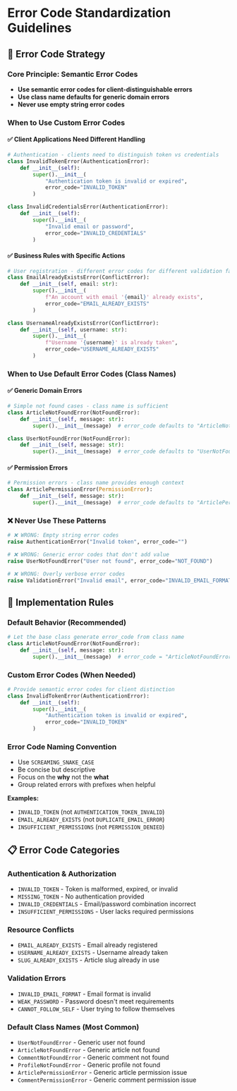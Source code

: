 # Error Code Standardization Guidelines

## 🎯 **Error Code Strategy**

### **Core Principle: Semantic Error Codes**
- **Use semantic error codes for client-distinguishable errors**
- **Use class name defaults for generic domain errors**
- **Never use empty string error codes**

### **When to Use Custom Error Codes**

#### ✅ **Client Applications Need Different Handling**
```python
# Authentication - clients need to distinguish token vs credentials
class InvalidTokenError(AuthenticationError):
    def __init__(self):
        super().__init__(
            "Authentication token is invalid or expired",
            error_code="INVALID_TOKEN"
        )

class InvalidCredentialsError(AuthenticationError):
    def __init__(self):
        super().__init__(
            "Invalid email or password",
            error_code="INVALID_CREDENTIALS"
        )
```

#### ✅ **Business Rules with Specific Actions**
```python
# User registration - different error codes for different validation failures
class EmailAlreadyExistsError(ConflictError):
    def __init__(self, email: str):
        super().__init__(
            f"An account with email '{email}' already exists",
            error_code="EMAIL_ALREADY_EXISTS"
        )

class UsernameAlreadyExistsError(ConflictError):
    def __init__(self, username: str):
        super().__init__(
            f"Username '{username}' is already taken",
            error_code="USERNAME_ALREADY_EXISTS"
        )
```

### **When to Use Default Error Codes (Class Names)**

#### ✅ **Generic Domain Errors**
```python
# Simple not found cases - class name is sufficient
class ArticleNotFoundError(NotFoundError):
    def __init__(self, message: str):
        super().__init__(message)  # error_code defaults to "ArticleNotFoundError"

class UserNotFoundError(NotFoundError):
    def __init__(self, message: str):
        super().__init__(message)  # error_code defaults to "UserNotFoundError"
```

#### ✅ **Permission Errors**
```python
# Permission errors - class name provides enough context
class ArticlePermissionError(PermissionError):
    def __init__(self, message: str):
        super().__init__(message)  # error_code defaults to "ArticlePermissionError"
```

### **❌ Never Use These Patterns**

```python
# ❌ WRONG: Empty string error codes
raise AuthenticationError("Invalid token", error_code="")

# ❌ WRONG: Generic error codes that don't add value
raise UserNotFoundError("User not found", error_code="NOT_FOUND")

# ❌ WRONG: Overly verbose error codes
raise ValidationError("Invalid email", error_code="INVALID_EMAIL_FORMAT_VALIDATION_ERROR")
```

## 🔧 **Implementation Rules**

### **Default Behavior (Recommended)**
```python
# Let the base class generate error_code from class name
class ArticleNotFoundError(NotFoundError):
    def __init__(self, message: str):
        super().__init__(message)  # error_code = "ArticleNotFoundError"
```

### **Custom Error Codes (When Needed)**
```python
# Provide semantic error codes for client distinction
class InvalidTokenError(AuthenticationError):
    def __init__(self):
        super().__init__(
            "Authentication token is invalid or expired",
            error_code="INVALID_TOKEN"
        )
```

### **Error Code Naming Convention**
- Use `SCREAMING_SNAKE_CASE`
- Be concise but descriptive
- Focus on the **why** not the **what**
- Group related errors with prefixes when helpful

**Examples:**
- `INVALID_TOKEN` (not `AUTHENTICATION_TOKEN_INVALID`)
- `EMAIL_ALREADY_EXISTS` (not `DUPLICATE_EMAIL_ERROR`)
- `INSUFFICIENT_PERMISSIONS` (not `PERMISSION_DENIED`)

## 📋 **Error Code Categories**

### **Authentication & Authorization**
- `INVALID_TOKEN` - Token is malformed, expired, or invalid
- `MISSING_TOKEN` - No authentication provided
- `INVALID_CREDENTIALS` - Email/password combination incorrect
- `INSUFFICIENT_PERMISSIONS` - User lacks required permissions

### **Resource Conflicts**
- `EMAIL_ALREADY_EXISTS` - Email already registered
- `USERNAME_ALREADY_EXISTS` - Username already taken
- `SLUG_ALREADY_EXISTS` - Article slug already in use

### **Validation Errors**
- `INVALID_EMAIL_FORMAT` - Email format is invalid
- `WEAK_PASSWORD` - Password doesn't meet requirements
- `CANNOT_FOLLOW_SELF` - User trying to follow themselves

### **Default Class Names (Most Common)**
- `UserNotFoundError` - Generic user not found
- `ArticleNotFoundError` - Generic article not found
- `CommentNotFoundError` - Generic comment not found
- `ProfileNotFoundError` - Generic profile not found
- `ArticlePermissionError` - Generic article permission issue
- `CommentPermissionError` - Generic comment permission issue
